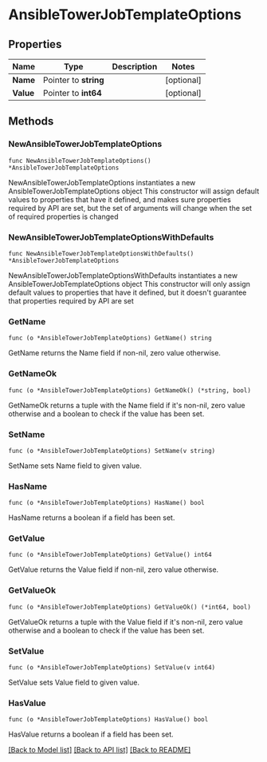 # AnsibleTowerJobTemplateOptions

## Properties

Name | Type | Description | Notes
------------ | ------------- | ------------- | -------------
**Name** | Pointer to **string** |  | [optional] 
**Value** | Pointer to **int64** |  | [optional] 

## Methods

### NewAnsibleTowerJobTemplateOptions

`func NewAnsibleTowerJobTemplateOptions() *AnsibleTowerJobTemplateOptions`

NewAnsibleTowerJobTemplateOptions instantiates a new AnsibleTowerJobTemplateOptions object
This constructor will assign default values to properties that have it defined,
and makes sure properties required by API are set, but the set of arguments
will change when the set of required properties is changed

### NewAnsibleTowerJobTemplateOptionsWithDefaults

`func NewAnsibleTowerJobTemplateOptionsWithDefaults() *AnsibleTowerJobTemplateOptions`

NewAnsibleTowerJobTemplateOptionsWithDefaults instantiates a new AnsibleTowerJobTemplateOptions object
This constructor will only assign default values to properties that have it defined,
but it doesn't guarantee that properties required by API are set

### GetName

`func (o *AnsibleTowerJobTemplateOptions) GetName() string`

GetName returns the Name field if non-nil, zero value otherwise.

### GetNameOk

`func (o *AnsibleTowerJobTemplateOptions) GetNameOk() (*string, bool)`

GetNameOk returns a tuple with the Name field if it's non-nil, zero value otherwise
and a boolean to check if the value has been set.

### SetName

`func (o *AnsibleTowerJobTemplateOptions) SetName(v string)`

SetName sets Name field to given value.

### HasName

`func (o *AnsibleTowerJobTemplateOptions) HasName() bool`

HasName returns a boolean if a field has been set.

### GetValue

`func (o *AnsibleTowerJobTemplateOptions) GetValue() int64`

GetValue returns the Value field if non-nil, zero value otherwise.

### GetValueOk

`func (o *AnsibleTowerJobTemplateOptions) GetValueOk() (*int64, bool)`

GetValueOk returns a tuple with the Value field if it's non-nil, zero value otherwise
and a boolean to check if the value has been set.

### SetValue

`func (o *AnsibleTowerJobTemplateOptions) SetValue(v int64)`

SetValue sets Value field to given value.

### HasValue

`func (o *AnsibleTowerJobTemplateOptions) HasValue() bool`

HasValue returns a boolean if a field has been set.


[[Back to Model list]](../README.md#documentation-for-models) [[Back to API list]](../README.md#documentation-for-api-endpoints) [[Back to README]](../README.md)



